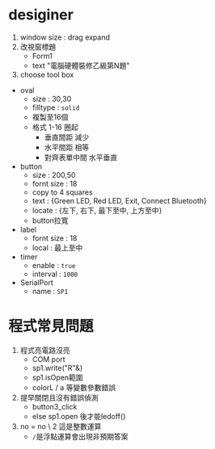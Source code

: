 # desiginer
1. window size : drag expand
2. 改視窗標題
   - Form1
   - text  "電腦硬體裝修乙級第N題"
3. choose tool box
- oval 
    - size : 30,30
    - filltype : `solid`
    - 複製至16個
    - 格式 1-16 圈起
      - 垂直間距 減少
      - 水平間距 相等
      - 對齊表單中間 水平垂直
- button
    - size : 200,50
    - fornt size : 18
    - copy to 4 squares
    - text :  {Green LED, Red LED, Exit, Connect Bluetooth}
    - locate : {左下, 右下, 最下至中, 上方至中}
    - button拉寬
- label 
    - fornt size : 18
    - local : 最上至中
- timer
    - enable : `true`
    - interval : `1000`
- SerialPort
    - name : `SP1` 
        

# 程式常見問題

1. 程式亮電路沒亮
    - COM port
    - sp1.write("R"&)
    - sp1.isOpen範圍
    - colorL / a 等變數參數錯誤
2. 提早關閉且沒有錯誤偵測
    - button3_click
    - else sp1.open 後才能ledoff()
3. no = no \ 2 這是整數運算
    - `/`是浮點運算會出現非預期答案
